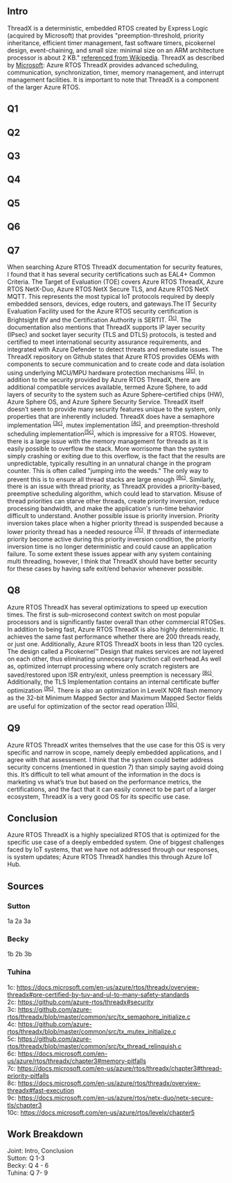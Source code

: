 ## Intro  
ThreadX is a deterministic, embedded RTOS created by Express Logic (acquired by Microsoft) that provides "preemption-threshold, priority inheritance, efficient timer management, fast software timers, picokernel design, event-chaining, and small size: minimal size on an ARM architecture processor is about 2 KB." [referenced from Wikipedia]( https://en.wikipedia.org/wiki/ThreadX). ThreadX as described by [Microsoft](https://docs.microsoft.com/en-us/azure/rtos/threadx/overview-threadx#azure-rtos-threadx-services): Azure RTOS ThreadX provides advanced scheduling, communication, synchronization, timer, memory management, and interrupt management facilities. It is important to note that ThreadX is a component of the larger Azure RTOS. 

## Q1  

## Q2 

## Q3  

## Q4  

## Q5  

## Q6  

## Q7 
When searching Azure RTOS ThreadX documentation for security features, I found that it has several security certifications such as EAL4+ Common Criteria. The Target of Evaluation (TOE) covers Azure RTOS ThreadX, Azure RTOS NetX-Duo, Azure RTOS NetX Secure TLS, and Azure RTOS NetX MQTT. This represents the most typical IoT protocols required by deeply embedded sensors, devices, edge routers, and gateways.The IT Security Evaluation Facility used for the Azure RTOS security certification is Brightsight BV and the Certification Authority is SERTIT. <sup>[(1c)](https://docs.microsoft.com/en-us/azure/rtos/threadx/overview-threadx#pre-certified-by-tuv-and-ul-to-many-safety-standards)</sup>. The documentation also mentions that ThreadX supports IP layer security (IPsec) and socket layer security (TLS and DTLS) protocols, is tested and certified to meet international security assurance requirements, and integrated with Azure Defender to detect threats and remediate issues. The ThreadX repository on Github states that Azure RTOS provides OEMs with components to secure communication and to create code and data isolation using underlying MCU/MPU hardware protection mechanisms <sup>[(2c)](https://github.com/azure-rtos/threadx#security)</sup>. In addition to the security provided by Azure RTOS ThreadX, there are additional compatible services available, termed Azure Sphere, to add layers of security to the system such as Azure Sphere–certified chips (HW), Azure Sphere OS, and Azure Sphere Security Service. ThreadX itself doesn’t seem to provide many security features unique to the system, only properties that are inherently included. ThreadX does have a semaphore implementation <sup>[(3c)](https://github.com/azure-rtos/threadx/blob/master/common/src/tx_semaphore_initialize.c)</sup>, mutex implementation <sup>[(4c)](https://github.com/azure-rtos/threadx/blob/master/common/src/tx_mutex_initialize.c)</sup>, and preemption-threshold scheduling implementation<sup>[(5c)](https://github.com/azure-rtos/threadx/blob/master/common/src/tx_thread_relinquish.c)</sup>, which is impressive for a RTOS. However, there is a large issue with the memory management for threads as it is easily possible to overflow the stack. More worrisome than the system simply crashing or exiting due to this overflow, is the fact that the results are unpredictable, typically resulting in an unnatural change in the program counter. This is often called "jumping into the weeds." The only way to prevent this is to ensure all thread stacks are large enough <sup>[(6c)](https://docs.microsoft.com/en-us/azure/rtos/threadx/chapter3#memory-pitfalls)</sup>. Similarly, there is an issue with thread priority, as ThreadX provides a priority-based, preemptive scheduling algorithm, which could lead to starvation. Misuse of thread priorities can starve other threads, create priority inversion, reduce processing bandwidth, and make the application's run-time behavior difficult to understand. Another possible issue is priority inversion. Priority inversion takes place when a higher priority thread is suspended because a lower priority thread has a needed resource <sup>[(7c)](https://docs.microsoft.com/en-us/azure/rtos/threadx/chapter3#thread-priority-pitfalls)</sup>. If threads of intermediate priority become active during this priority inversion condition, the priority inversion time is no longer deterministic and could cause an application failure. To some extent these issues appear with any system containing multi threading, however, I think that ThreadX should have better security for these cases by having safe exit/end behavior whenever possible.

## Q8  
Azure RTOS ThreadX has several optimizations to speed up execution times. The first is sub-microsecond context switch on most popular processors and is significantly faster overall than other commercial RTOSes. In addition to being fast, Azure RTOS ThreadX is also highly deterministic. It achieves the same fast performance whether there are 200 threads ready, or just one. Additionally, Azure RTOS ThreadX boots in less than 120 cycles. The design called a Picokernel™ Design that makes services are not layered on each other, thus eliminating unnecessary function call overhead.As well as, optimized interrupt processing where only scratch registers are saved/restored upon ISR entry/exit, unless preemption is necessary <sup>[(8c)](https://docs.microsoft.com/en-us/azure/rtos/threadx/overview-threadx#fast-execution)</sup>. Additionally, the TLS Implementation contains an internal certificate buffer optimization <sup>[(9c)](https://docs.microsoft.com/en-us/azure/rtos/netx-duo/netx-secure-tls/chapter3)</sup>. There is also an optimization in LevelX NOR flash memory as the 32-bit Minimum Mapped Sector and Maximum Mapped Sector fields are useful for optimization of the sector read operation <sup>[(10c)](https://docs.microsoft.com/en-us/azure/rtos/levelx/chapter5)</sup>.

## Q9  
Azure RTOS ThreadX writes themselves that the use case for this OS is very specific and narrow in scope, namely deeply embedded applications, and I agree with that assessment. I think that the system could better address security concerns (mentioned in question 7) than simply saying avoid doing this. It’s difficult to tell what amount of the information in the docs is marketing vs what’s true but based on the performance metrics, the certifications, and the fact that it can easily connect to be part of a larger ecosystem, ThreadX is a very good OS for its specific use case.

## Conclusion  
Azure RTOS ThreadX is a highly specialized RTOS that is optimized for the specific use case of a deeply embedded system. One of biggest challenges faced by IoT systems, that we have not addressed through our responses, is system updates; Azure RTOS ThreadX handles this through Azure IoT Hub. 

## Sources
### Sutton
1a
2a
3a
### Becky
1b
2b
3b
### Tuhina
1c: https://docs.microsoft.com/en-us/azure/rtos/threadx/overview-threadx#pre-certified-by-tuv-and-ul-to-many-safety-standards  
2c: https://github.com/azure-rtos/threadx#security  
3c: https://github.com/azure-rtos/threadx/blob/master/common/src/tx_semaphore_initialize.c  
4c: https://github.com/azure-rtos/threadx/blob/master/common/src/tx_mutex_initialize.c  
5c: https://github.com/azure-rtos/threadx/blob/master/common/src/tx_thread_relinquish.c  
6c: https://docs.microsoft.com/en-us/azure/rtos/threadx/chapter3#memory-pitfalls  
7c: https://docs.microsoft.com/en-us/azure/rtos/threadx/chapter3#thread-priority-pitfalls  
8c: https://docs.microsoft.com/en-us/azure/rtos/threadx/overview-threadx#fast-execution  
9c: https://docs.microsoft.com/en-us/azure/rtos/netx-duo/netx-secure-tls/chapter3  
10c: https://docs.microsoft.com/en-us/azure/rtos/levelx/chapter5  

## Work Breakdown
Joint: Intro, Conclusion   
Sutton: Q 1-3  
Becky: Q 4 - 6  
Tuhina: Q 7- 9  
